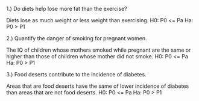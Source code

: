 1.) Do diets help lose more fat than the exercise?

Diets lose as much weight or less weight than exercising. 
H0: P0 <=  Pa
Ha: P0 > P1


2.) Quantify the danger of smoking for pregnant women.

The IQ of children whose mothers smoked while pregnant are the same or higher than those of children whose mother did not smoke.
H0: P0 <=  Pa
Ha: P0 > P1


3.) Food deserts contribute to the incidence of diabetes. 

Areas that are food deserts have the same of lower incidence of diabetes than areas that are not food deserts. 
H0: P0 <=  Pa
Ha: P0 > P1
